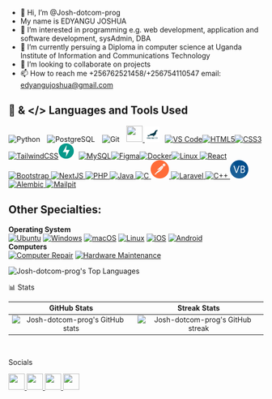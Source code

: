 - 👋 Hi, I’m @Josh-dotcom-prog
- My name is EDYANGU JOSHUA
- 👀 I’m interested in programming e.g. web development, application and software development, sysAdmin, DBA
- 🌱 I’m currently persuing a Diploma in computer science at Uganda Institute of Information and Communications Technology
- 💞️ I’m looking to collaborate on projects
- 📫 How to reach me +256762521458/+256754110547 email: edyangujoshua@gmail.com

## 🧰 & </> Languages and Tools Used
<p align="left"> <img src="https://cdn.jsdelivr.net/gh/devicons/devicon/icons/python/python-original.svg" alt="Python" width="30px" style="padding-right:10px;" /> <img src="https://cdn.jsdelivr.net/gh/devicons/devicon/icons/postgresql/postgresql-original.svg" alt="PostgreSQL" width="30px" style="padding-right:10px;" /> <img src="https://cdn.jsdelivr.net/gh/devicons/devicon/icons/git/git-original.svg" alt="Git" width="30px" style="padding-right:10px;" /> <a href="https://www.github.com/Josh-dotcom-prog" target="_blank" rel="noreferrer"> 
    <picture> 
      <source media="(prefers-color-scheme: dark)" srcset="https://raw.githubusercontent.com/danielcranney/readme-generator/main/public/icons/socials/github-dark.svg" /> 
      <source media="(prefers-color-scheme: light)" srcset="https://raw.githubusercontent.com/danielcranney/readme-generator/main/public/icons/socials/github.svg" /> 
      <img src="https://raw.githubusercontent.com/danielcranney/readme-generator/main/public/icons/socials/github.svg" width="32" height="32" /> 
    </picture> 
  </a> <img src="./assets/5877084.png" alt="FastAPI" width="30px" style="padding-right:10px;" /><a href="https://code.visualstudio.com/" target="_blank" rel="noreferrer"><img src="https://raw.githubusercontent.com/danielcranney/readme-generator/main/public/icons/skills/visualstudiocode.svg" width="36" height="36" alt="VS Code" /></a><a href="https://developer.mozilla.org/en-US/docs/Glossary/HTML5" target="_blank" rel="noreferrer"><img src="https://raw.githubusercontent.com/danielcranney/readme-generator/main/public/icons/skills/html5-colored.svg" width="36" height="36" alt="HTML5" /></a><a href="https://www.w3.org/TR/CSS/#css" target="_blank" rel="noreferrer"><img src="https://raw.githubusercontent.com/danielcranney/readme-generator/main/public/icons/skills/css3-colored.svg" width="36" height="36" alt="CSS3" /></a><a href="https://tailwindcss.com/" target="_blank" rel="noreferrer"><img src="https://raw.githubusercontent.com/danielcranney/readme-generator/main/public/icons/skills/tailwindcss-colored.svg" width="36" height="36" alt="TailwindCSS" /></a><img src="./assets/fastapi-removebg-preview.png" alt="FastAPI" width="30px" style="padding-right:10px;" /><a href="https://code.visualstudio.com/" target="_blank" rel="noreferrer"><a href="https://www.mysql.com/" target="_blank" rel="noreferrer"><img src="https://raw.githubusercontent.com/danielcranney/readme-generator/main/public/icons/skills/mysql-colored.svg" width="36" height="36" alt="MySQL" /></a><a href="https://www.figma.com/" target="_blank" rel="noreferrer"><img src="https://raw.githubusercontent.com/danielcranney/readme-generator/main/public/icons/skills/figma-colored.svg" width="36" height="36" alt="Figma" /></a><a href="https://www.docker.com/" target="_blank" rel="noreferrer"><img src="https://raw.githubusercontent.com/danielcranney/readme-generator/main/public/icons/skills/docker-colored.svg" width="36" height="36" alt="Docker" /></a><a href="https://www.linux.org" target="_blank" rel="noreferrer"><img src="https://raw.githubusercontent.com/danielcranney/readme-generator/main/public/icons/skills/linux-colored.svg" width="36" height="36" alt="Linux" /></a><a href="https://reactjs.org/" target="_blank" rel="noreferrer">
  <img src="https://raw.githubusercontent.com/danielcranney/readme-generator/main/public/icons/skills/react-colored.svg" width="36" height="36" alt="React" />
</a>
<a href="https://getbootstrap.com/" target="_blank" rel="noreferrer">
  <img src="https://raw.githubusercontent.com/danielcranney/readme-generator/main/public/icons/skills/bootstrap-colored.svg" width="36" height="36" alt="Bootstrap" />
</a>
<a href="https://nextjs.org/docs" target="_blank" rel="noreferrer">
  <img src="https://raw.githubusercontent.com/danielcranney/readme-generator/main/public/icons/skills/nextjs-colored.svg" width="36" height="36" alt="NextJS" />
</a><a href="https://www.php.net/" target="_blank" rel="noreferrer">
  <img src="https://raw.githubusercontent.com/danielcranney/readme-generator/main/public/icons/skills/php-colored.svg" width="36" height="36" alt="PHP" />
</a>
<a href="https://www.oracle.com/java/" target="_blank" rel="noreferrer">
  <img src="https://raw.githubusercontent.com/danielcranney/readme-generator/main/public/icons/skills/java-colored.svg" width="36" height="36" alt="Java" />
</a>
<a href="https://docs.microsoft.com/en-us/cpp/?view=msvc-170" target="_blank" rel="noreferrer">
  <img src="https://raw.githubusercontent.com/danielcranney/readme-generator/main/public/icons/skills/c-colored.svg" width="36" height="36" alt="C" />
</a><a href="https://postman.com" target="_blank" rel="noreferrer">
  <img src="./assets/channels4_profile-removebg-preview.png" width="36" height="36" alt="Postman" />
</a>
<a href="https://laravel.com/" target="_blank" rel="noreferrer">
  <img src="https://raw.githubusercontent.com/danielcranney/readme-generator/main/public/icons/skills/laravel-colored.svg" width="36" height="36" alt="Laravel" />
</a>
<a href="https://docs.microsoft.com/en-us/cpp/?view=msvc-170" target="_blank" rel="noreferrer">
  <img src="https://raw.githubusercontent.com/danielcranney/readme-generator/main/public/icons/skills/cplusplus-colored.svg" width="36" height="36" alt="C++" />
</a>
<a href="https://docs.microsoft.com/en-us/dotnet/visual-basic/" target="_blank" rel="noreferrer">
  <img src="./assets/VB.NET_Logo.svg.png" width="36" height="36" alt="Visual Basic" />
</a>
<a href="https://alembic.sqlalchemy.org/" target="_blank" rel="noreferrer">
  <img src="https://cdn.jsdelivr.net/gh/devicons/devicon/icons/sqlalchemy/sqlalchemy-original.svg" width="36" height="36" alt="Alembic" />
</a><a href="https://github.com/axllent/mailpit" target="_blank" rel="noreferrer">
  <img src="https://raw.githubusercontent.com/axllent/mailpit/develop/server/ui/mailpit.svg" width="36" height="36" alt="Mailpit" />
</a>

## Other Specialties:
**Operating System**<br/>
[![Ubuntu](https://img.shields.io/badge/Ubuntu-E95420?logo=ubuntu&logoColor=white)](#) [![Windows](https://custom-icon-badges.demolab.com/badge/Windows-0078D6?logo=windows11&logoColor=white)](#) [![macOS](https://img.shields.io/badge/macOS-000000?logo=apple&logoColor=F0F0F0)](#) [![Linux](https://img.shields.io/badge/Linux-FCC624?logo=linux&logoColor=black)](#) [![iOS](https://img.shields.io/badge/iOS-000000?&logo=apple&logoColor=white)](#) [![Android](https://img.shields.io/badge/Android-3DDC84?logo=android&logoColor=white)](#)<br/>
**Computers**<br/>
[![Computer Repair](https://img.shields.io/badge/Computer%20Repair-FF6B35?logo=tools&logoColor=white)](#) [![Hardware Maintenance](https://img.shields.io/badge/Hardware%20Maintenance-4A90E2?logo=screwdriver&logoColor=white)](#)


![Josh-dotcom-prog's Top Languages](https://github-readme-stats.vercel.app/api/top-langs/?username=Josh-dotcom-prog&langs_count=10&theme=gruvbox&hide_border=false&include_all_commits=true&count_private=true&card_width=900)

📊 Stats

| GitHub Stats | Streak Stats |
|:------------:|:------------:|
| ![Josh-dotcom-prog's GitHub stats](https://github-readme-stats.vercel.app/api?username=Josh-dotcom-prog&show_icons=true&theme=gruvbox) | ![Josh-dotcom-prog's GitHub streak](https://github-readme-streak-stats.herokuapp.com/?user=Josh-dotcom-prog&theme=tokyonight&hide_border=false) |
<br/>

Socials
<p align="left"> 
  <a href="https://www.linkedin.com/in/your-linkedin-profile" target="_blank" rel="noreferrer"> 
    <picture> 
      <source media="(prefers-color-scheme: dark)" srcset="https://raw.githubusercontent.com/danielcranney/readme-generator/main/public/icons/socials/linkedin-dark.svg" /> 
      <source media="(prefers-color-scheme: light)" srcset="https://raw.githubusercontent.com/danielcranney/readme-generator/main/public/icons/socials/linkedin.svg" /> 
      <img src="https://raw.githubusercontent.com/danielcranney/readme-generator/main/public/icons/socials/linkedin.svg" width="32" height="32" /> 
    </picture> 
  </a> 
  <a href="https://www.instagram.com/your-instagram-handle" target="_blank" rel="noreferrer"> 
    <picture> 
      <source media="(prefers-color-scheme: dark)" srcset="https://raw.githubusercontent.com/danielcranney/readme-generator/main/public/icons/socials/instagram-dark.svg" /> 
      <source media="(prefers-color-scheme: light)" srcset="https://raw.githubusercontent.com/danielcranney/readme-generator/main/public/icons/socials/instagram.svg" /> 
      <img src="https://raw.githubusercontent.com/danielcranney/readme-generator/main/public/icons/socials/instagram.svg" width="32" height="32" /> 
    </picture> 
  </a>
  <a href="https://www.facebook.com/your-facebook-profile" target="_blank" rel="noreferrer"> 
    <picture> 
      <source media="(prefers-color-scheme: dark)" srcset="https://raw.githubusercontent.com/danielcranney/readme-generator/main/public/icons/socials/facebook-dark.svg" /> 
      <source media="(prefers-color-scheme: light)" srcset="https://raw.githubusercontent.com/danielcranney/readme-generator/main/public/icons/socials/facebook.svg" /> 
      <img src="https://raw.githubusercontent.com/danielcranney/readme-generator/main/public/icons/socials/facebook.svg" width="32" height="32" /> 
    </picture> 
  </a>
  <a href="https://www.x.com/your-twitter-handle" target="_blank" rel="noreferrer"> 
    <picture> 
      <source media="(prefers-color-scheme: dark)" srcset="https://raw.githubusercontent.com/danielcranney/readme-generator/main/public/icons/socials/twitter-dark.svg" /> 
      <source media="(prefers-color-scheme: light)" srcset="https://raw.githubusercontent.com/danielcranney/readme-generator/main/public/icons/socials/twitter.svg" /> 
      <img src="https://raw.githubusercontent.com/danielcranney/readme-generator/main/public/icons/socials/twitter.svg" width="32" height="32" /> 
    </picture> 
  </a>
  
</p>

